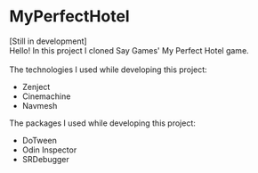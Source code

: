# MyPerfectHotel
[Still in development] <br>
Hello! In this project I cloned Say Games' My Perfect Hotel game. <br><br>
The technologies I used while developing this project:
<ul>
  <li> Zenject </li>
  <li> Cinemachine </li>
  <li> Navmesh </li>
</ul>

The packages I used while developing this project:
<ul>
  <li>DoTween</li>
  <li>Odin Inspector</li>
  <li>SRDebugger</li>
</ul>
